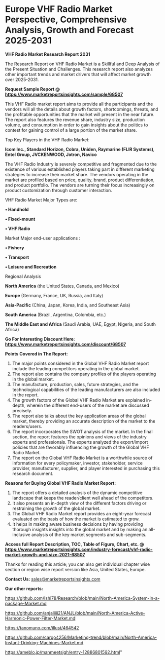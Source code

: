 # Europe VHF Radio Market Perspective, Comprehensive Analysis, Growth and Forecast 2025-2031

<strong>VHF Radio Market Research Report 2031</strong>

The Research Report on VHF Radio Market is a Skillful and Deep Analysis of the Present Situation and Challenges. This research report also analyzes other important trends and market drivers that will affect market growth over 2025-2031.

<strong>Request Sample Report @ <a href=https://www.marketreportsinsights.com/sample/68507>https://www.marketreportsinsights.com/sample/68507</a></strong>

This VHF Radio market report aims to provide all the participants and the vendors will all the details about growth factors, shortcomings, threats, and the profitable opportunities that the market will present in the near future. The report also features the revenue share, industry size, production volume, and consumption in order to gain insights about the politics to contest for gaining control of a large portion of the market share.

Top Key Players in the VHF Radio Market:

<strong>Icom Inc., Standard Horizon, Cobra, Uniden, Raymarine (FLIR Systems), Entel Group, JVCKENWOOD, Jotron, Navico</strong>

The VHF Radio Industry is severely competitive and fragmented due to the existence of various established players taking part in different marketing strategies to increase their market share. The vendors operating in the market are profiled based on price, quality, brand, product differentiation, and product portfolio. The vendors are turning their focus increasingly on product customization through customer interaction.

VHF Radio Market Major Types are:

<strong>• Handhold

• Fixed-mount

• VHF Radio</strong>

Market Major end-user applications :

<strong>• Fishery

• Transport

• Leisure and Recreation</strong>

Regional Analysis

</u><strong><b>North America</b></strong> (the United States, Canada, and Mexico)

<strong><b>Europe </b></strong>(Germany, France, UK, Russia, and Italy)

<strong><b>Asia-Pacific</b></strong> (China, Japan, Korea, India, and Southeast Asia)

<strong><b>South America</b></strong> (Brazil, Argentina, Colombia, etc.)

<strong><b>The Middle East and Africa</b></strong> (Saudi Arabia, UAE, Egypt, Nigeria, and South Africa)

<strong>Go For Interesting Discount Here: <a href=https://www.marketreportsinsights.com/discount/68507>https://www.marketreportsinsights.com/discount/68507</a></strong>

<strong>Points Covered in The Report:</strong>
<ol>
  <li>The major points considered in the Global VHF Radio Market report include the leading competitors operating in the global market.</li>
  <li>The report also contains the company profiles of the players operating in the global market.</li>
  <li>The manufacture, production, sales, future strategies, and the technological capabilities of the leading manufacturers are also included in the report.</li>
  <li>The growth factors of the Global VHF Radio Market are explained in-depth, wherein the different end-users of the market are discussed precisely.</li>
  <li>The report also talks about the key application areas of the global market, thereby providing an accurate description of the market to the readers/users.</li>
  <li>The report incorporates the SWOT analysis of the market. In the final section, the report features the opinions and views of the industry experts and professionals. The experts analyzed the export/import policies that are favorably influencing the growth of the Global VHF Radio Market.</li>
  <li>The report on the Global VHF Radio Market is a worthwhile source of information for every policymaker, investor, stakeholder, service provider, manufacturer, supplier, and player interested in purchasing this research document.</li>
</ol>
<strong>Reasons for Buying Global VHF Radio Market Report:</strong>

<ol>
  <li>The report offers a detailed analysis of the dynamic competitive landscape that keeps the reader/client well ahead of the competitors.</li>
  <li>It also presents an in-depth view of the different factors driving or restraining the growth of the global market.</li>
  <li>The Global VHF Radio Market report provides an eight-year forecast evaluated on the basis of how the market is estimated to grow.</li>
  <li>It helps in making aware business decisions by having providing thorough insights insights into the global market and by making an all-inclusive analysis of the key market segments and sub-segments.</li>
</ol>
<strong>Access full Report Description, TOC, Table of Figure, Chart, etc. @ <a href=https://www.marketreportsinsights.com/industry-forecast/vhf-radio-market-growth-and-size-2021-68507>https://www.marketreportsinsights.com/industry-forecast/vhf-radio-market-growth-and-size-2021-68507</a></strong>


Thanks for reading this article; you can also get individual chapter wise section or region wise report version like Asia, United States, Europe.

<strong>Contact Us:</strong>
sales@marketreportsinsights.com

<strong>Our other reports:</strong>

<a href=https://github.com/Ishi78/Research/blob/main/North-America-System-in-a-package-Market.md>https://github.com/Ishi78/Research/blob/main/North-America-System-in-a-package-Market.md</a>

<a href=https://github.com/anjaliiii21/ANJL/blob/main/North-America-Active-Harmonic-Power-Filter-Market.md>https://github.com/anjaliiii21/ANJL/blob/main/North-America-Active-Harmonic-Power-Filter-Market.md</a>

<a href=https://tanomuno.com/illust/464542>https://tanomuno.com/illust/464542</a>

<a href=https://github.com/cargo4256/Marketing-trend/blob/main/North-America-Instant-Drinking-Machines-Market.md>https://github.com/cargo4256/Marketing-trend/blob/main/North-America-Instant-Drinking-Machines-Market.md</a>

<a href=https://ameblo.jp/manmeetsigh/entry-12886801562.html>https://ameblo.jp/manmeetsigh/entry-12886801562.html</a>"
